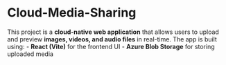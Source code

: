 # Cloud-Media-Sharing
This project is a **cloud-native web application** that allows users to upload and preview **images, videos, and audio files** in real-time. The app is built using:  - **React (Vite)** for the frontend UI   - **Azure Blob Storage** for storing uploaded media  
